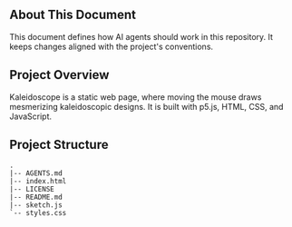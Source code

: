 ﻿## About This Document

This document defines how AI agents should work in this repository. It keeps changes aligned with the project's conventions.

## Project Overview

Kaleidoscope is a static web page, where moving the mouse draws mesmerizing kaleidoscopic designs. It is built with p5.js, HTML, CSS, and JavaScript.

## Project Structure

```
.
|-- AGENTS.md
|-- index.html
|-- LICENSE
|-- README.md
|-- sketch.js
`-- styles.css
```
